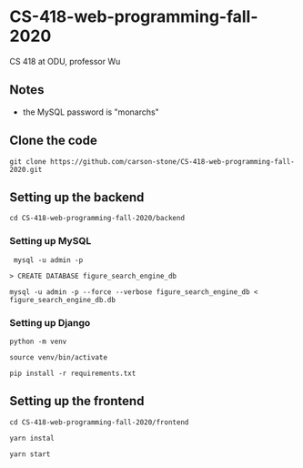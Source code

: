 # CS-418-web-programming-fall-2020
CS 418 at ODU, professor Wu

## Notes
- the MySQL password is "monarchs"



## Clone the code
`git clone https://github.com/carson-stone/CS-418-web-programming-fall-2020.git`



## Setting up the backend
`cd CS-418-web-programming-fall-2020/backend`

### Setting up MySQL
` mysql -u admin -p`

`> CREATE DATABASE figure_search_engine_db`

`mysql -u admin -p --force --verbose figure_search_engine_db < figure_search_engine_db.db`

### Setting up Django
`python -m venv`

`source venv/bin/activate`

`pip install -r requirements.txt`



## Setting up the frontend
`cd CS-418-web-programming-fall-2020/frontend`

`yarn instal`

`yarn start`
